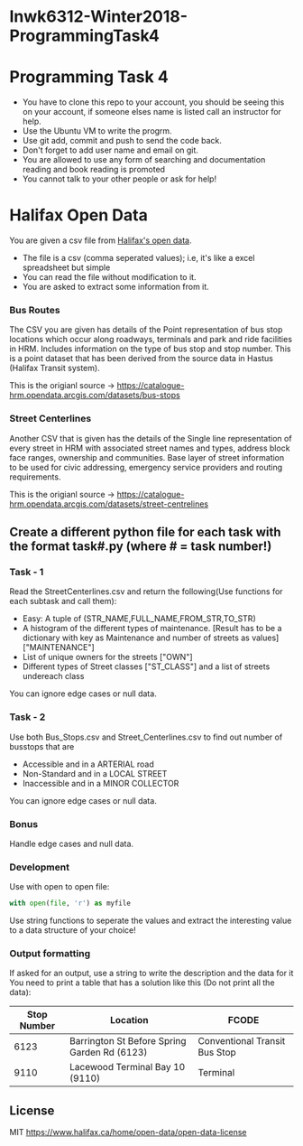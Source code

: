 # Inwk6312-Winter2018-ProgrammingTask4
# Programming Task 4

  - You have to clone this repo to your account, you should be seeing this on your account, if someone elses name is listed call an instructor for help.
  - Use the Ubuntu VM to write the progrm.
  - Use git add, commit and push to send the code back. 
  - Don't forget to add user name and email on git. 
  - You are allowed to use any form of searching and documentation reading and book reading is promoted
  - You cannot talk to your other people or ask for help!

# Halifax Open Data

You are given a csv file from [Halifax's open data](https://www.halifax.ca/home/open-data). 

  - The file is a csv (comma seperated values); i.e, it's like a excel spreadsheet but simple
  - You can read the file without modification to it.
  - You are asked to extract some information from it. 

### Bus Routes

The CSV you are given has details of the Point representation of bus stop locations which occur along roadways, terminals and park and ride facilities in HRM. Includes information on the type of bus stop and stop number.  This is a point dataset that has been derived from the source data in Hastus (Halifax Transit system).

This is the origianl source  -> https://catalogue-hrm.opendata.arcgis.com/datasets/bus-stops

### Street Centerlines

Another CSV that is given has the details of the Single line representation of every street in HRM with associated street names and types, address block face ranges, ownership and communities. Base layer of street information to be used for civic addressing, emergency service providers and routing requirements.

This is the origianl source  -> https://catalogue-hrm.opendata.arcgis.com/datasets/street-centrelines

## Create a different python file for each task with the format task#.py (where # = task number!)

### Task - 1

Read the StreetCenterlines.csv and return the following(Use functions for each subtask and call them):

  - Easy: A tuple of (STR_NAME,FULL_NAME,FROM_STR,TO_STR) 
  - A histogram of the different types of maintenance. [Result has to be a dictionary with key as Maintenance  and number of streets as values] ["MAINTENANCE"]
  - List of unique owners for the streets ["OWN"]
  - Different types of Street classes ["ST_CLASS"] and a list of streets undereach class

You can ignore edge cases or null data. 

### Task - 2

Use both Bus_Stops.csv and Street_Centerlines.csv to find out number of busstops that are 

- Accessible and in a ARTERIAL road
- Non-Standard and in a LOCAL STREET 
- Inaccessible and in a MINOR COLLECTOR

You can ignore edge cases or null data. 

### Bonus

Handle edge cases and null data.

### Development

Use with open to open file:
```py
with open(file, 'r') as myfile
```
Use string functions to seperate the values and extract the interesting value to a data structure of your choice!


### Output formatting

If asked for an output, use a string to write the description and the data for it
You need to print a table that has a solution like this (Do not print all the data):

| Stop Number | Location | FCODE |
| ------ | ------ |------ |
| 6123 | Barrington St Before Spring Garden Rd (6123) |Conventional Transit Bus Stop |
| 9110 | Lacewood Terminal Bay 10 (9110) |Terminal |


License
----

MIT
https://www.halifax.ca/home/open-data/open-data-license




